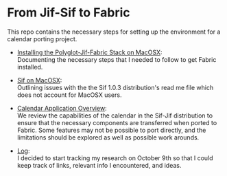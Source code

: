 # From Jif-Sif to Fabric
This repo contains the necessary steps for setting up the environment for a calendar porting project.

  * [Installing the Polyglot-Jif-Fabric Stack on MacOSX](https://github.com/K33TY/Jif-Sif-to-Fabric/blob/master/Docs/Polyglot-Jif-Fabric-Stack.md): <br />
Documenting the necessary steps that I needed to follow to get Fabric installed. 

  * [Sif on MacOSX](https://github.com/K33TY/Jif-Sif-to-Fabric/blob/master/Docs/Sif-On-MacOSX.md): <br />
Outlining issues with the the Sif 1.0.3 distribution's read me file which does not account for MacOSX users.

  * [Calendar Application Overview](https://github.com/K33TY/Jif-Sif-to-Fabric/blob/master/Docs/Calendar-App.md): <br />
We review the capabilities of the calendar in the Sif-Jif distribution to ensure that the necessary components are transferred when ported to Fabric. Some features may not be possible to port directly, and the limitations should be explored as well as possible work arounds. 

 * [Log](https://github.com/K33TY/Jif-Sif-to-Fabric/blob/master/Docs/Log.md): <br />
 I decided to start tracking my research on October 9th so that I could keep track of links, relevant info I encountered, and ideas.
